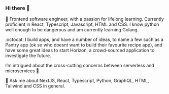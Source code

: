 ### Hi there 👋

🔭 Frontend software engineer, with a passion for lifelong learning. Currently proficient in React, Typescript, Javascript, HTML and CSS. I know python well enough to be dangerous and am currently learning Golang. 

:octocat: I build apps, and have a number of ideas, to name a few such as a Pantry app (ok so who doesnt want to build their favourite recipe app), and have some great ideas to start Horizon, a crowd-sourced application to investigate the future.

I’m intrigued about the cross-cutting concerns between serverless and microservices :tada:

💬 Ask me about NextJS, React, Typescript, Python, GraphQL, HTML, Tailwind and CSS in general.   



